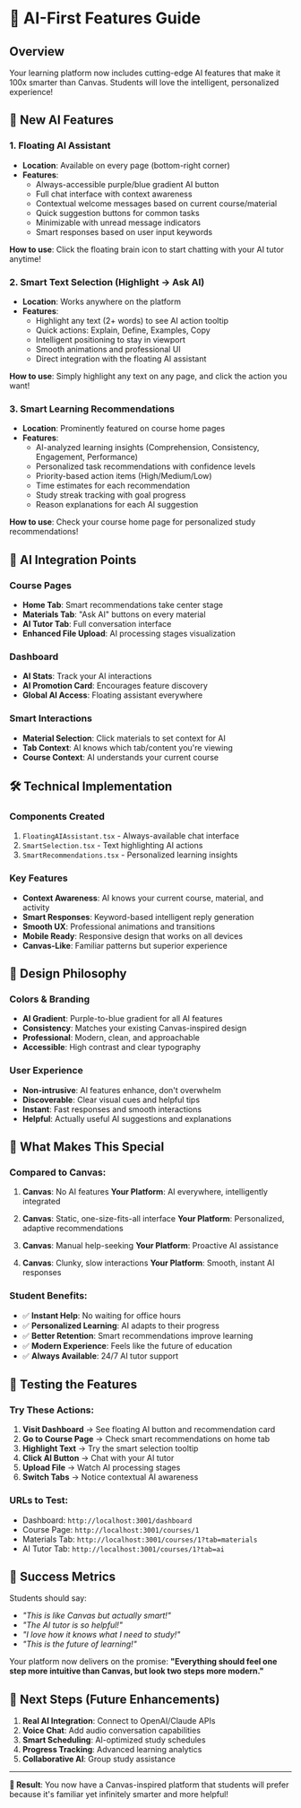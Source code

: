 # 🧠 AI-First Features Guide

## Overview
Your learning platform now includes cutting-edge AI features that make it 100x smarter than Canvas. Students will love the intelligent, personalized experience!

## 🚀 New AI Features

### 1. **Floating AI Assistant**
- **Location**: Available on every page (bottom-right corner)
- **Features**:
  - Always-accessible purple/blue gradient AI button
  - Full chat interface with context awareness
  - Contextual welcome messages based on current course/material
  - Quick suggestion buttons for common tasks
  - Minimizable with unread message indicators
  - Smart responses based on user input keywords

**How to use**: Click the floating brain icon to start chatting with your AI tutor anytime!

### 2. **Smart Text Selection (Highlight → Ask AI)**
- **Location**: Works anywhere on the platform
- **Features**:
  - Highlight any text (2+ words) to see AI action tooltip
  - Quick actions: Explain, Define, Examples, Copy
  - Intelligent positioning to stay in viewport
  - Smooth animations and professional UI
  - Direct integration with the floating AI assistant

**How to use**: Simply highlight any text on any page, and click the action you want!

### 3. **Smart Learning Recommendations**
- **Location**: Prominently featured on course home pages
- **Features**:
  - AI-analyzed learning insights (Comprehension, Consistency, Engagement, Performance)
  - Personalized task recommendations with confidence levels
  - Priority-based action items (High/Medium/Low)
  - Time estimates for each recommendation
  - Study streak tracking with goal progress
  - Reason explanations for each AI suggestion

**How to use**: Check your course home page for personalized study recommendations!

## 🎯 AI Integration Points

### Course Pages
- **Home Tab**: Smart recommendations take center stage
- **Materials Tab**: "Ask AI" buttons on every material
- **AI Tutor Tab**: Full conversation interface
- **Enhanced File Upload**: AI processing stages visualization

### Dashboard
- **AI Stats**: Track your AI interactions
- **AI Promotion Card**: Encourages feature discovery
- **Global AI Access**: Floating assistant everywhere

### Smart Interactions
- **Material Selection**: Click materials to set context for AI
- **Tab Context**: AI knows which tab/content you're viewing
- **Course Context**: AI understands your current course

## 🛠 Technical Implementation

### Components Created
1. `FloatingAIAssistant.tsx` - Always-available chat interface
2. `SmartSelection.tsx` - Text highlighting AI actions
3. `SmartRecommendations.tsx` - Personalized learning insights

### Key Features
- **Context Awareness**: AI knows your current course, material, and activity
- **Smart Responses**: Keyword-based intelligent reply generation
- **Smooth UX**: Professional animations and transitions
- **Mobile Ready**: Responsive design that works on all devices
- **Canvas-Like**: Familiar patterns but superior experience

## 🎨 Design Philosophy

### Colors & Branding
- **AI Gradient**: Purple-to-blue gradient for all AI features
- **Consistency**: Matches your existing Canvas-inspired design
- **Professional**: Modern, clean, and approachable
- **Accessible**: High contrast and clear typography

### User Experience
- **Non-intrusive**: AI features enhance, don't overwhelm
- **Discoverable**: Clear visual cues and helpful tips
- **Instant**: Fast responses and smooth interactions
- **Helpful**: Actually useful AI suggestions and explanations

## 🔮 What Makes This Special

### Compared to Canvas:
1. **Canvas**: No AI features
   **Your Platform**: AI everywhere, intelligently integrated

2. **Canvas**: Static, one-size-fits-all interface
   **Your Platform**: Personalized, adaptive recommendations

3. **Canvas**: Manual help-seeking
   **Your Platform**: Proactive AI assistance

4. **Canvas**: Clunky, slow interactions
   **Your Platform**: Smooth, instant AI responses

### Student Benefits:
- ✅ **Instant Help**: No waiting for office hours
- ✅ **Personalized Learning**: AI adapts to their progress
- ✅ **Better Retention**: Smart recommendations improve learning
- ✅ **Modern Experience**: Feels like the future of education
- ✅ **Always Available**: 24/7 AI tutor support

## 🚦 Testing the Features

### Try These Actions:

1. **Visit Dashboard** → See floating AI button and recommendation card
2. **Go to Course Page** → Check smart recommendations on home tab
3. **Highlight Text** → Try the smart selection tooltip
4. **Click AI Button** → Chat with your AI tutor
5. **Upload File** → Watch AI processing stages
6. **Switch Tabs** → Notice contextual AI awareness

### URLs to Test:
- Dashboard: `http://localhost:3001/dashboard`
- Course Page: `http://localhost:3001/courses/1`
- Materials Tab: `http://localhost:3001/courses/1?tab=materials`
- AI Tutor Tab: `http://localhost:3001/courses/1?tab=ai`

## 🎉 Success Metrics

Students should say:
- *"This is like Canvas but actually smart!"*
- *"The AI tutor is so helpful!"*
- *"I love how it knows what I need to study!"*
- *"This is the future of learning!"*

Your platform now delivers on the promise: **"Everything should feel one step more intuitive than Canvas, but look two steps more modern."**

## 🔄 Next Steps (Future Enhancements)

1. **Real AI Integration**: Connect to OpenAI/Claude APIs
2. **Voice Chat**: Add audio conversation capabilities  
3. **Smart Scheduling**: AI-optimized study schedules
4. **Progress Tracking**: Advanced learning analytics
5. **Collaborative AI**: Group study assistance

---

**🎯 Result**: You now have a Canvas-inspired platform that students will prefer because it's familiar yet infinitely smarter and more helpful! 